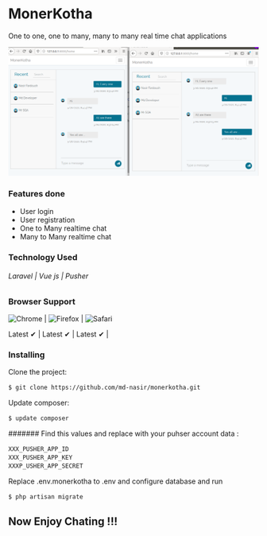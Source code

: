 # MonerKotha

One to one, one to many, many to many real time chat applications

![Many to Many Chat](conversation.png)

### Features done

- User login 
- User registration
- One to Many realtime chat
- Many to Many realtime chat

### Technology Used
 
###### Laravel | Vue js | Pusher
### Browser Support

![Chrome](https://raw.github.com/alrra/browser-logos/master/src/chrome/chrome_48x48.png) | ![Firefox](https://raw.github.com/alrra/browser-logos/master/src/firefox/firefox_48x48.png) | ![Safari](https://raw.github.com/alrra/browser-logos/master/src/safari/safari_48x48.png)

Latest ✔ | Latest ✔ | Latest ✔ |


### Installing

Clone the project:

```bash
$ git clone https://github.com/md-nasir/monerkotha.git
```

Update composer:

```bash
$ update composer
```

####### Find this values and replace with your puhser account data :

```bash
XXX_PUSHER_APP_ID
XXX_PUSHER_APP_KEY
XXXP_USHER_APP_SECRET
```

Replace .env.monerkotha to .env and configure database and run 

```bash
$ php artisan migrate
```

## Now Enjoy Chating !!!
